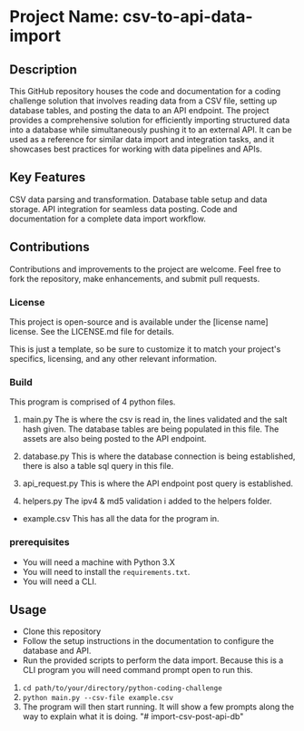 # Project Name: csv-to-api-data-import

## Description
This GitHub repository houses the code and documentation for a coding challenge solution that involves reading data from a CSV file, setting up database tables, and posting the data to an API endpoint. The project provides a comprehensive solution for efficiently importing structured data into a database while simultaneously pushing it to an external API. It can be used as a reference for similar data import and integration tasks, and it showcases best practices for working with data pipelines and APIs.

## Key Features
CSV data parsing and transformation.
Database table setup and data storage.
API integration for seamless data posting.
Code and documentation for a complete data import workflow.

## Contributions
Contributions and improvements to the project are welcome. Feel free to fork the repository, make enhancements, and submit pull requests.

### License
This project is open-source and is available under the [license name] license. See the LICENSE.md file for details.

This is just a template, so be sure to customize it to match your project's specifics, licensing, and any other relevant information.

### Build
This program is comprised of 4 python files.

1. main.py 
The is where the csv is read in, the lines validated and the salt hash given.
The database tables are being populated in this file.
The assets are also being posted to the API endpoint.

2. database.py
This is where the database connection is being established, there is also a table sql query in this file.

3. api_request.py
This is where the API endpoint post query is established.

4. helpers.py
The ipv4 & md5 validation i added to the helpers folder.

- example.csv
This has all the data for the program in.

### prerequisites
- You will need a machine with Python 3.X
- You will need to install the `requirements.txt`.
- You will need a CLI.

## Usage
- Clone this repository
- Follow the setup instructions in the documentation to configure the database and API.
- Run the provided scripts to perform the data import.
Because this is a CLI program you will need command prompt open to run this.
1. `cd path/to/your/directory/python-coding-challenge`
2. `python main.py --csv-file example.csv`
3. The program will then start running. It will show a few prompts along the way to explain what it is doing.
"# import-csv-post-api-db" 
